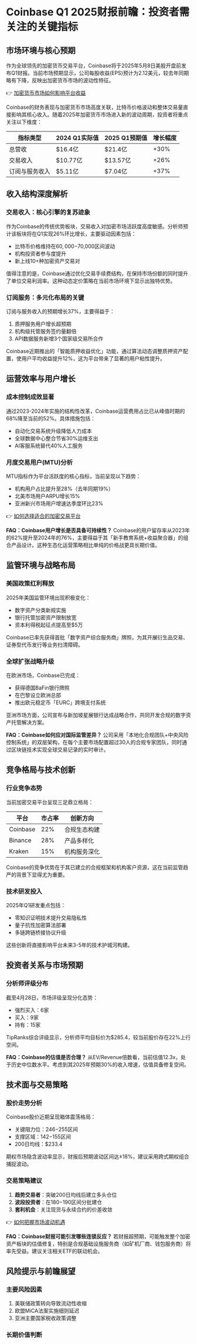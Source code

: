 # Coinbase Q1 2025财报前瞻：投资者需关注的关键指标

## 市场环境与核心预期

作为全球领先的加密货币交易平台，Coinbase将于2025年5月8日美股开盘前发布Q1财报。当前市场预期显示，公司每股收益(EPS)预计为2.12美元，较去年同期略有下降，反映出加密货币市场的波动性特征。

👉 [加密货币市场如何影响平台收益](https://bit.ly/okx_welcome)

Coinbase的财务表现与加密货币市场高度关联，比特币价格波动和整体交易量直接影响其核心收入。随着2025年加密货币市场进入新的波动周期，投资者将重点关注以下维度：

| 指标类型       | 2024 Q1实际值 | 2025 Q1预期值 | 增长幅度 |
|----------------|---------------|---------------|----------|
| 总营收         | $16.4亿       | $21.4亿       | +30%     |
| 交易收入       | $10.77亿      | $13.57亿      | +26%     |
| 订阅与服务收入 | $5.11亿       | $7.04亿       | +37%     |

## 收入结构深度解析

### 交易收入：核心引擎的复苏迹象
作为Coinbase的传统优势板块，交易收入对加密市场活跃度高度敏感。分析师预计该板块将在Q1实现26%环比增长，主要驱动因素包括：

- 比特币价格维持在$60,000-$70,000区间波动
- 机构投资者参与度提升
- 新上线10+种加密资产交易对

值得注意的是，Coinbase通过优化交易手续费结构，在保持市场份额的同时提升了单位交易利润率。这种动态定价策略在当前市场环境下显示出独特优势。

### 订阅服务：多元化布局的关键
订阅与服务收入的预期增长37%，主要得益于：

1. 质押服务用户增长超预期
2. 机构级托管服务签约量翻倍
3. API数据服务新增3个国家级交易所合作

Coinbase近期推出的「智能质押收益优化」功能，通过算法动态调整质押资产配置，使用户平均收益提升12%，这为平台带来了显著的用户粘性提升。

## 运营效率与用户增长

### 成本控制成效显著
通过2023-2024年实施的结构性改革，Coinbase运营费用占比已从峰值时期的68%降至当前的52%。具体措施包括：

- 自动化交易系统升级降低人力成本
- 全球数据中心整合节省30%运维支出
- AI客服系统替代40%人工服务

### 月度交易用户(MTU)分析
MTU指标作为平台活跃度的核心指标，当前呈现以下趋势：

- 机构用户占比提升至28%（去年同期19%）
- 北美市场用户ARPU增长15%
- 亚洲新兴市场用户增速达季度环比23%

👉 [如何选择适合的加密交易平台](https://bit.ly/okx_welcome)

**FAQ：Coinbase用户增长是否具备可持续性？**
Coinbase的用户留存率从2023年的62%提升至2024年的76%，主要得益于其「新手教育系统+收益聚合器」的组合产品设计。这种生态化运营策略相比单纯的价格战更具长期价值。

## 监管环境与战略布局

### 美国政策红利释放
2025年美国监管环境出现积极变化：

- 数字资产分类新规实施
- 银行托管加密资产限制放宽
- 资本利得税起征点提高至$5万

Coinbase已率先获得首批「数字资产综合服务商」牌照，为其开展衍生品交易、证券型代币发行等业务扫清障碍。

### 全球扩张战略升级
在欧洲市场，Coinbase已完成：

- 获得德国BaFin银行牌照
- 在巴黎设立欧洲总部
- 推出欧元稳定币「EURC」跨境支付系统

亚洲市场方面，公司宣布与新加坡星展银行达成战略合作，共同开发合规的数字资产托管解决方案。

**FAQ：Coinbase如何应对国际监管差异？**
公司采用「本地化合规团队+中央风险控制系统」的双层架构，在每个主要市场配置超过30人的合规专家团队，同时通过区块链技术实现全球交易记录的实时审计。

## 竞争格局与技术创新

### 行业竞争态势
当前加密交易平台呈现三足鼎立格局：

| 平台       | 市占率 | 创新方向             |
|------------|--------|----------------------|
| Coinbase   | 22%    | 合规生态构建         |
| Binance    | 28%    | 产品多样化           |
| Kraken     | 15%    | 机构服务深化         |

Coinbase的竞争优势在于其已建立的合规框架和机构客户资源，这在当前监管趋严的背景下显得尤为重要。

### 技术研发投入
2025年Q1研发重点包括：

- 零知识证明技术提升交易隐私性
- 量子抗性加密算法部署
- 多链跨链桥接协议升级

这些创新将直接影响平台未来3-5年的技术护城河构建。

## 投资者关系与市场预期

### 分析师评级分布
截至4月28日，市场评级呈现分化态势：

- 强烈买入：6家
- 买入：9家
- 持有：15家

TipRanks综合评级显示，分析师平均目标价为$285.4，较当前股价存在22%上行空间。

**FAQ：Coinbase的估值是否合理？**
从EV/Revenue倍数看，当前估值12.3x，处于历史中位数水平。考虑到其2025年预期30%的收入增速，估值具备修复空间。

## 技术面与交易策略

### 股价走势分析
Coinbase股价近期呈现箱体震荡格局：

- 关键阻力位：$246-$255区间
- 支撑区域：$142-$155区间
- 200日均线：$233.4

期权市场隐含波动率显示，财报后预期波动区间达±18%，建议采用跨式期权组合捕捉波动。

### 交易策略建议
1. **趋势交易者**：突破200日均线后建立多头仓位
2. **波段投资者**：在$180-$190区间分批建仓
3. **套利机会**：关注现货与永续合约的价差收敛

👉 [如何把握市场波动机遇](https://bit.ly/okx_welcome)

**FAQ：Coinbase财报可能引发哪些连锁反应？**
若财报超预期，可能触发整个加密资产板块的估值修复，特别是合规基础设施服务商（如矿机厂商、钱包服务商）将率先受益。建议关注相关ETF的联动机会。

## 风险提示与前瞻展望

### 主要风险因素
1. 美联储政策转向导致流动性收缩
2. 欧盟MiCA法案实施细则延迟
3. 亚洲主要国家税收政策调整

### 长期价值判断